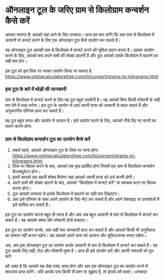 ऑनलाइन टूल के जरिए ग्राम से किलोग्राम कन्वर्शन कैसे करें
========================================================

आपका स्वागत है! आपको यहां आने के लिए धन्यवाद। आज हम बात करेंगे कि आप ग्राम से किलोग्राम में आसानी से कन्वर्ट करने के लिए एक ऑनलाइन टूल कैसे उपयोग कर सकते हैं।

यह ऑनलाइन टूल आपकी ग्राम से किलोग्राम में कन्वर्ट करने की सुविधा प्रदान करता है। इसका उपयोग करने के लिए, आपको बस अपने ग्रामों की संख्या डालनी है और टूल आपको उसके किलोग्राम में बदलने का सही माप देगा।

इस टूल को इस लिंक पर जाकर उपयोग किया जा सकता है: <https://www.onlinecalculatorsfree.com/hi/convert/grams-to-kilograms.html>

### इस टूल के बारे में थोड़ी सी जानकारी

ग्राम से किलोग्राम में कन्वर्ट करने के लिए यह टूल बहुत उपयोगी है। यह आपको बिना किसी परेशानी के सही माप देने में मदद करेगा। इस टूल के उपयोग से आप अपनी मात्रा को आसानी से बदल सकते हैं और अनुकरणीय परिणाम प्राप्त कर सकते हैं।

यह टूल बहुत सरल और उपयोग में आसान है। इसे उपयोग करने के लिए, आपको नीचे दिए गए चरणों का पालन करना होगा:

### ग्राम से किलोग्राम कन्वर्शन टूल का उपयोग कैसे करें

1. सबसे पहले, आपको ऑनलाइन टूल के लिंक पर जाना होगा: <https://www.onlinecalculatorsfree.com/hi/convert/grams-to-kilograms.html>
2. लिंक पर क्लिक करने के बाद, आपको एक पृष्ठ प्रदर्शित होगा जिसमें एक ग्राम से किलोग्राम कन्वर्शन कैलक्यूलेटर होगा।
3. इसमें आपको एक खाली बॉक्स मिलेगा जहां आपको अपनी मात्रा को दर्ज करनी होगी।
4. अपने ग्रामों की संख्या डालने के बाद, आपको "किलोग्राम में कन्वर्ट करें" या समकक्ष बटन पर क्लिक करना होगा।
5. टूल आपको तत्परता से इसके किलोग्राम में बदलने का सही माप दिखाएगा।
6. आप इसे परिणाम के साथ अपने उपयोग के लिए नोट कर सकते हैं और अपने वेबसाइट या दस्तावेज़ों में इसे शामिल कर सकते हैं।

इस टूल का उपयोग करना बहुत ही सरल है और आप अब बहुत आसानी से ग्राम से किलोग्राम में कन्वर्ट कर सकते हैं। यह आपको समय और परेशानी दोनों बचाएगा।

इस टूल का उपयोग करके, आप सही माप जानकारी प्राप्त कर सकते हैं और आपको किसी भी अनुचितता का सामना नहीं करना पड़ेगा। यह आपको अपने काम को आसान और सुविधाजनक बनाए रखेगा।

अब, आप इस ऑनलाइन टूल का उपयोग करके आसानी से ग्राम से किलोग्राम में कन्वर्ट कर सकते हैं। यह टूल आपके लिए सही, तेज़ और परेशानी मुक्त है। आज ही इसे उपयोग करें और अपनी जरूरतों को पूरा करें!

हमें आशा है कि आपको यह लेख पसंद आया होगा और आप इस ऑनलाइन टूल का उपयोग करने में सफलता प्राप्त करेंगे। यदि आपके पास किसी भी प्रश्न या सुझाव हैं, तो कृपया हमें बताएं। धन्यवाद!